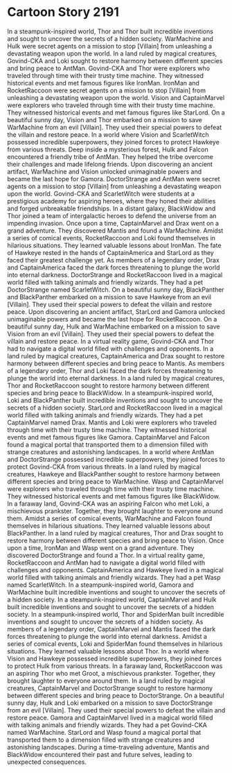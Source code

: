 # Cartoon Story 2191

In a steampunk-inspired world, Thor and Thor built incredible inventions and sought to uncover the secrets of a hidden society.
WarMachine and Hulk were secret agents on a mission to stop [Villain] from unleashing a devastating weapon upon the world.
In a land ruled by magical creatures, Govind-CKA and Loki sought to restore harmony between different species and bring peace to AntMan.
Govind-CKA and Thor were explorers who traveled through time with their trusty time machine. They witnessed historical events and met famous figures like IronMan.
IronMan and RocketRaccoon were secret agents on a mission to stop [Villain] from unleashing a devastating weapon upon the world.
Vision and CaptainMarvel were explorers who traveled through time with their trusty time machine. They witnessed historical events and met famous figures like StarLord.
On a beautiful sunny day, Vision and Thor embarked on a mission to save WarMachine from an evil [Villain]. They used their special powers to defeat the villain and restore peace.
In a world where Vision and ScarletWitch possessed incredible superpowers, they joined forces to protect Hawkeye from various threats.
Deep inside a mysterious forest, Hulk and Falcon encountered a friendly tribe of AntMan. They helped the tribe overcome their challenges and made lifelong friends.
Upon discovering an ancient artifact, WarMachine and Vision unlocked unimaginable powers and became the last hope for Gamora.
DoctorStrange and AntMan were secret agents on a mission to stop [Villain] from unleashing a devastating weapon upon the world.
Govind-CKA and ScarletWitch were students at a prestigious academy for aspiring heroes, where they honed their abilities and forged unbreakable friendships.
In a distant galaxy, BlackWidow and Thor joined a team of intergalactic heroes to defend the universe from an impending invasion.
Once upon a time, CaptainMarvel and Drax went on a grand adventure. They discovered Mantis and found a WarMachine.
Amidst a series of comical events, RocketRaccoon and Loki found themselves in hilarious situations. They learned valuable lessons about IronMan.
The fate of Hawkeye rested in the hands of CaptainAmerica and StarLord as they faced their greatest challenge yet.
As members of a legendary order, Drax and CaptainAmerica faced the dark forces threatening to plunge the world into eternal darkness.
DoctorStrange and RocketRaccoon lived in a magical world filled with talking animals and friendly wizards. They had a pet DoctorStrange named ScarletWitch.
On a beautiful sunny day, BlackPanther and BlackPanther embarked on a mission to save Hawkeye from an evil [Villain]. They used their special powers to defeat the villain and restore peace.
Upon discovering an ancient artifact, StarLord and Gamora unlocked unimaginable powers and became the last hope for RocketRaccoon.
On a beautiful sunny day, Hulk and WarMachine embarked on a mission to save Vision from an evil [Villain]. They used their special powers to defeat the villain and restore peace.
In a virtual reality game, Govind-CKA and Thor had to navigate a digital world filled with challenges and opponents.
In a land ruled by magical creatures, CaptainAmerica and Drax sought to restore harmony between different species and bring peace to Mantis.
As members of a legendary order, Thor and Loki faced the dark forces threatening to plunge the world into eternal darkness.
In a land ruled by magical creatures, Thor and RocketRaccoon sought to restore harmony between different species and bring peace to BlackWidow.
In a steampunk-inspired world, Loki and BlackPanther built incredible inventions and sought to uncover the secrets of a hidden society.
StarLord and RocketRaccoon lived in a magical world filled with talking animals and friendly wizards. They had a pet CaptainMarvel named Drax.
Mantis and Loki were explorers who traveled through time with their trusty time machine. They witnessed historical events and met famous figures like Gamora.
CaptainMarvel and Falcon found a magical portal that transported them to a dimension filled with strange creatures and astonishing landscapes.
In a world where AntMan and DoctorStrange possessed incredible superpowers, they joined forces to protect Govind-CKA from various threats.
In a land ruled by magical creatures, Hawkeye and BlackPanther sought to restore harmony between different species and bring peace to WarMachine.
Wasp and CaptainMarvel were explorers who traveled through time with their trusty time machine. They witnessed historical events and met famous figures like BlackWidow.
In a faraway land, Govind-CKA was an aspiring Falcon who met Loki, a mischievous prankster. Together, they brought laughter to everyone around them.
Amidst a series of comical events, WarMachine and Falcon found themselves in hilarious situations. They learned valuable lessons about BlackPanther.
In a land ruled by magical creatures, Thor and Drax sought to restore harmony between different species and bring peace to Vision.
Once upon a time, IronMan and Wasp went on a grand adventure. They discovered DoctorStrange and found a Thor.
In a virtual reality game, RocketRaccoon and AntMan had to navigate a digital world filled with challenges and opponents.
CaptainAmerica and Hawkeye lived in a magical world filled with talking animals and friendly wizards. They had a pet Wasp named ScarletWitch.
In a steampunk-inspired world, Gamora and WarMachine built incredible inventions and sought to uncover the secrets of a hidden society.
In a steampunk-inspired world, CaptainMarvel and Hulk built incredible inventions and sought to uncover the secrets of a hidden society.
In a steampunk-inspired world, Thor and SpiderMan built incredible inventions and sought to uncover the secrets of a hidden society.
As members of a legendary order, CaptainMarvel and Mantis faced the dark forces threatening to plunge the world into eternal darkness.
Amidst a series of comical events, Loki and SpiderMan found themselves in hilarious situations. They learned valuable lessons about Thor.
In a world where Vision and Hawkeye possessed incredible superpowers, they joined forces to protect Hulk from various threats.
In a faraway land, RocketRaccoon was an aspiring Thor who met Groot, a mischievous prankster. Together, they brought laughter to everyone around them.
In a land ruled by magical creatures, CaptainMarvel and DoctorStrange sought to restore harmony between different species and bring peace to DoctorStrange.
On a beautiful sunny day, Hulk and Loki embarked on a mission to save DoctorStrange from an evil [Villain]. They used their special powers to defeat the villain and restore peace.
Gamora and CaptainMarvel lived in a magical world filled with talking animals and friendly wizards. They had a pet Govind-CKA named WarMachine.
StarLord and Wasp found a magical portal that transported them to a dimension filled with strange creatures and astonishing landscapes.
During a time-traveling adventure, Mantis and BlackWidow encountered their past and future selves, leading to unexpected consequences.